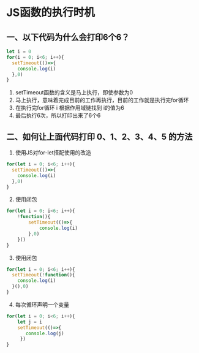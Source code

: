 # JS函数的执行时机

## 一、以下代码为什么会打印6个6？
```javascript
let i = 0
for(i = 0; i<6; i++){
  setTimeout(()=>{
    console.log(i)
  },0)
}
```
1. setTimeout函数的含义是马上执行，即使参数为0
2. 马上执行，意味着完成目前的工作再执行，目前的工作就是执行完for循环
3. 在执行完for循环 i 根据作用域链找到 i的值为6
4. 最后执行6次，所以打印出来了6个6

## 二、如何让上面代码打印 0、1、2、3、4、5 的方法
1. 使用JS对for-let搭配使用的改造
```javascript
for(let i = 0; i<6; i++){
  setTimeout(()=>{
    console.log(i)
  },0)
}
```

2. 使用闭包
```javascript
for(let i = 0; i<6; i++){
    !function(){
        setTimeout(()=>{
            console.log(i)
        },0)
    }()
}
```

3. 使用闭包
```javascript
for(let i = 0; i<6; i++){
  setTimeout(!function(){
    console.log(i)
  }(),0)
}
```

4. 每次循环声明一个变量
```javascript
for(let i = 0; i<6; i++){
    let j = i
    setTimeout(()=>{
       console.log(j)
     })
}
```



